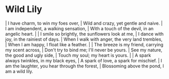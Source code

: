 Wild Lily
=========

| I have charm, to win my foes over,
| Wild and crazy, yet gentle and naive.
| I am independent, a walking sensation,
| With a touch of the devil, in an angelic heart.
| 
| I smile so brightly, the sunflowers look at me,
| I dance with joy, in the rainiest of days.
| When I walk with anger, the very land trembles,
| When I am happy, I float like a feather.
| 
| The breeze is my friend, carrying my scent across,
| Don\'t try to bind me; I\'ll never be yours.
| See my nature, the good and ugly side,
| Touch my soul; my heart is yours.
| 
| A spark always twinkles, in my black eyes,
| A spark of love, a spark for mischief.
| I am the laughter, you hear through the forest,
| Blossoming above the pond, I am a wild lily.
